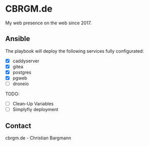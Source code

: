 # CBRGM.de

My web presence on the web since 2017.

## Ansible

The playbook will deploy the following services fully configurated:

- [x] caddyserver
- [x] gitea
- [x] postgres
- [x] pgweb
- [ ] droneio

TODO:

- [ ] Clean-Up Variables
- [ ] Simplyfiy deployment

## Contact

cbrgm.de - Christian Bargmann
